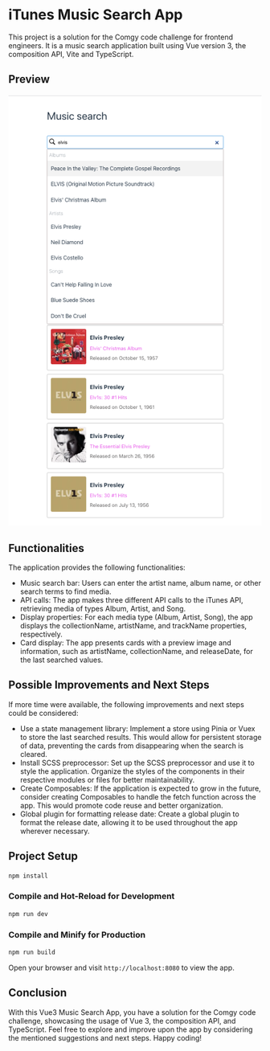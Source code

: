 # iTunes Music Search App

This project is a solution for the Comgy code challenge for frontend engineers. It is a music search application built using Vue version 3, the composition API, Vite and TypeScript.

## Preview

![Image Description](./src/assets/images/preview.png)

## Functionalities

The application provides the following functionalities:

- Music search bar: Users can enter the artist name, album name, or other search terms to find media.
- API calls: The app makes three different API calls to the iTunes API, retrieving media of types Album, Artist, and Song.
- Display properties: For each media type (Album, Artist, Song), the app displays the collectionName, artistName, and trackName properties, respectively.
- Card display: The app presents cards with a preview image and information, such as artistName, collectionName, and releaseDate, for the last searched values.

## Possible Improvements and Next Steps

If more time were available, the following improvements and next steps could be considered:

- Use a state management library: Implement a store using Pinia or Vuex to store the last searched results. This would allow for persistent storage of data, preventing the cards from disappearing when the search is cleared.
- Install SCSS preprocessor: Set up the SCSS preprocessor and use it to style the application. Organize the styles of the components in their respective modules or files for better maintainability.
- Create Composables: If the application is expected to grow in the future, consider creating Composables to handle the fetch function across the app. This would promote code reuse and better organization.
- Global plugin for formatting release date: Create a global plugin to format the release date, allowing it to be used throughout the app wherever necessary.

## Project Setup

```sh
npm install
```

### Compile and Hot-Reload for Development

```sh
npm run dev
```

### Compile and Minify for Production

```sh
npm run build
```

Open your browser and visit `http://localhost:8080` to view the app.

## Conclusion

With this Vue3 Music Search App, you have a solution for the Comgy code challenge, showcasing the usage of Vue 3, the composition API, and TypeScript. Feel free to explore and improve upon the app by considering the mentioned suggestions and next steps. Happy coding!
